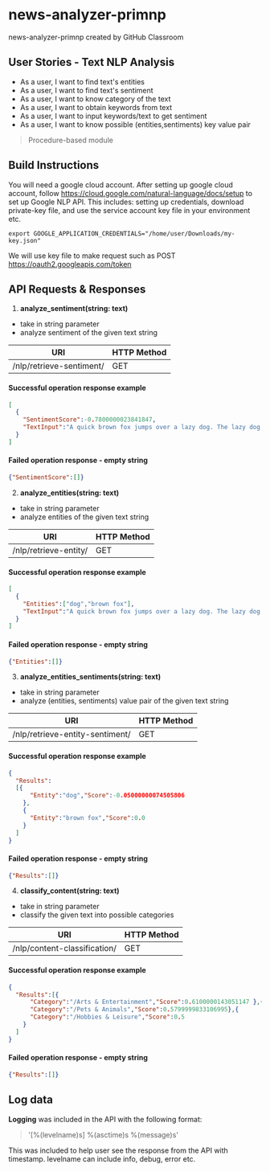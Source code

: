 # news-analyzer-primnp
news-analyzer-primnp created by GitHub Classroom


## User Stories - Text NLP Analysis
* As a user, I want to find text's entities
* As a user, I want to find text's sentiment
* As a user, I want to know category of the text
* As a user, I want to obtain keywords from text
* As a user, I want to input keywords/text to get sentiment
* As a user, I want to know possible (entities,sentiments) key value pair

> Procedure-based module

## Build Instructions
You will need a google cloud account. After setting up google cloud account, follow https://cloud.google.com/natural-language/docs/setup to set up Google NLP API. This includes: setting up credentials, download private-key file, and use the service account key file in your environment etc.
```
export GOOGLE_APPLICATION_CREDENTIALS="/home/user/Downloads/my-key.json"
```
We will use key file to make request such as POST https://oauth2.googleapis.com/token

## API Requests & Responses

1. **analyze_sentiment(string: text)**
  * take in string parameter
  * analyze sentiment of the given text string

URI  | HTTP Method
------------- | -------------
/nlp/retrieve-sentiment/<text>  | GET

#### Successful operation response example
```JSON
[
  {
    "SentimentScore":-0.7800000023841847,
    "TextInput":"A quick brown fox jumps over a lazy dog. The lazy dog then disappear mysteriously."
  }
]
```
#### Failed operation response - empty string
```JSON
{"SentimentScore":[]}
```

2. **analyze_entities(string: text)**
  * take in string parameter
  * analyze entities of the given text string

  URI  | HTTP Method
  ------------- | -------------
  /nlp/retrieve-entity/<text> | GET

#### Successful operation response example
```JSON
[
  {
    "Entities":["dog","brown fox"],
    "TextInput":"A quick brown fox jumps over a lazy dog. The lazy dog then disappear mysteriously."
  }
]
```
#### Failed operation response - empty string
```JSON
{"Entities":[]}
```

3. **analyze_entities_sentiments(string: text)**
  * take in string parameter
  * analyze (entities, sentiments) value pair of the given text string

URI  | HTTP Method
------------- | -------------
/nlp/retrieve-entity-sentiment/<text>  | GET

#### Successful operation response example
```JSON
{
  "Results":
  [{
      "Entity":"dog","Score":-0.05000000074505806
    },
    {
      "Entity":"brown fox","Score":0.0
    }
  ]
}

```
#### Failed operation response - empty string
```JSON
{"Results":[]}
```

4. **classify_content(string: text)**
  * take in string parameter
  * classify the given text into possible categories

URI  | HTTP Method
------------- | -------------
/nlp/content-classification/<text> | GET

#### Successful operation response example
```JSON
{
  "Results":[{
      "Category":"/Arts & Entertainment","Score":0.6100000143051147 },{
      "Category":"/Pets & Animals","Score":0.5799999833106995},{
      "Category":"/Hobbies & Leisure","Score":0.5
    }
  ]
}
```
#### Failed operation response - empty string
```JSON
{"Results":[]}
```


## Log data
**Logging** was included in the API with the following format:
> '[%(levelname)s] %(asctime)s %(message)s'

This was included to help user see the response from the API with timestamp. levelname can include info, debug, error etc.
